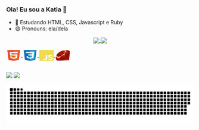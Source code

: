 ### Ola! Eu sou a Katia 👋


- 🌱 Estudando HTML, CSS, Javascript e Ruby
- 😄 Pronouns: ela/dela

<div align="center">
  <a href="https://github.com/katiarodrigues">
  <img height="140em" align="center" src="https://github-readme-stats.vercel.app/api?username=katiarodrigues&show_icons=true&theme=dark&include_all_commits=true&count_private=true"/>
  <img height="140em" align="center" src="https://github-readme-stats.vercel.app/api/top-langs/?username=katiarodrigues&layout=compact&langs_count=7&theme=dark"/>
</div>
  
  <div style="display: inline_block"><br>
  <img align="center" alt="katia-HTML" height="30" width="40" src="https://raw.githubusercontent.com/devicons/devicon/master/icons/html5/html5-original.svg">
  <img align="center" alt="katia-CSS" height="30" width="40" src="https://raw.githubusercontent.com/devicons/devicon/master/icons/css3/css3-original.svg">
  <img align="center" alt="katia-Js" height="30" width="40" src="https://raw.githubusercontent.com/devicons/devicon/master/icons/javascript/javascript-plain.svg">
  <img align="center" alt="katia-ruby" height="30" width="40" src="https://raw.githubusercontent.com/devicons/devicon/master/icons/ruby/ruby-original.svg">
    
   ##
    
   <a href="https://www.linkedin.com/in/katia-rodrigues-69034821b/" target="_blank"><img src="https://img.shields.io/badge/-LinkedIn-%230077B5?style=for-the-badge&logo=linkedin&logoColor=white" target="_blank"></a> 
     <a href = "mailto:krodrigues.quimica@gmail.com"><img src="https://img.shields.io/badge/-Gmail-%23333?style=for-the-badge&logo=gmail&logoColor=red" target="_blank"></a>
    
   ![Snake animation](https://github.com/katiarodrigues/katiarodrigues/blob/output/github-contribution-grid-snake.svg)
    

    
  
